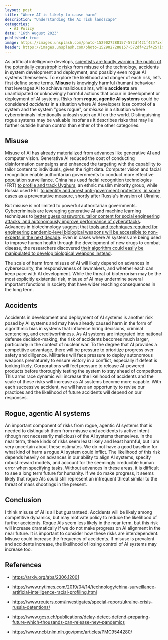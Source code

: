 ```yaml
---
layout: post
title: "Where AI is likely to cause harm"
description: "Understanding the AI risk landscape"
categories:
  - AI Policy
date: "16th August 2023"
published: true
image: https://images.unsplash.com/photo-1529027288157-572df421f425?ixlib=rb-4.0.3&ixid=M3wxMjA3fDB8MHxwaG90by1wYWdlfHx8fGVufDB8fHx8fA%3D%3D&auto=format&fit=crop&w=1170&q=80
header: https://images.unsplash.com/photo-1529027288157-572df421f425?ixlib=rb-4.0.3&ixid=M3wxMjA3fDB8MHxwaG90by1wYWdlfHx8fGVufDB8fHx8fA%3D%3D&auto=format&fit=crop&w=1170&q=80
---
```


As artificial intelligence develops, [scientists are loudly warning the public of the potentially catastrophic risks](https://arxiv.org/abs/2306.12001) from misuse of the technology, accidents in system development and deployment, and possibly even rogue AI systems themselves. 
To explore the likelihood and danger of each risk, let’s first define some terms. 
**Misuse** is knowingly harmful (human) behaviour that leverages AI to achieve malicious aims, while **accidents** are unanticipated or unknowingly harmful actions that occur in development or deployment of AI systems. 
Risks from **rogue, agentic AI systems** could be considered *accidents* in a situation where AI developers lose control of a system and the system "goes rogue", or *misuse* in a situation where cybercriminals intentionally unleash such an AI on the world. 
Distinguishing rogue systems may be valuable insofar as it describes risks that may lie further outside human control than either of the other categories.

## Misuse

Misuse of AI has already materialized from advances like generative AI and computer vision. 
Generative AI reduced the cost of conducting disinformation campaigns and enhanced the targeting with the capability to tailor content to individuals, given the right data. 
Computer vision and facial recognition enable authoritarian governments to conduct more effective population surveillance. 
China has used facial recognition technologies (FRT) [to profile and track Uyghurs](https://www.nytimes.com/2019/04/14/technology/china-surveillance-artificial-intelligence-racial-profiling.html), an ethnic muslim minority group, while Russia used FRT [to identify and arrest anti-government protesters, in some cases as a preventative measure](https://www.reuters.com/investigates/special-report/ukraine-crisis-russia-detentions/), shortly after Russia's invasion of Ukraine. 

But misuse is not limited to powerful authoritarian governments. 
Cybercriminals are leveraging generative AI and machine learning techniques to [better guess passwords, tailor content for social engineering attacks, and autonomously improve performance of cyberattacks](https://www.trendmicro.com/vinfo/us/security/news/cybercrime-and-digital-threats/exploiting-ai-how-cybercriminals-misuse-abuse-ai-and-ml).
Advances in biotechnology suggest that [tools and techniques required for engineering pandemic-level biological weapons will be accessible to non-experts in the next decade](https://www.gcsp.ch/publications/delay-detect-defend-preparing-future-which-thousands-can-release-new-pandemics).
Even in cases where AI systems are being used to improve human health through the development of new drugs to combat disease, the researchers discovered [their algorithm could easily be manipulated to develop biological weapons instead](https://www.ncbi.nlm.nih.gov/pmc/articles/PMC9544280/).

The scale of harm from misuse of AI will likely depend on advances in cybersecurity, the responsiveness of lawmakers, and whether each can keep pace with AI development. 
While the threat of bioterrorism may be the most explicitly existential risk, misuse of AI may undermine several important functions in society that have wider reaching consequences in the long term.

## Accidents

Accidents in development and deployment of AI systems is another risk posed by AI systems and may have already caused harm in the form of algorithmic bias in systems that influence hiring decisions, criminal sentencing, and creditworthiness. 
As AI systems are integrated into national defense decision-making, the risk of accidents becomes much larger, particularly in the context of nuclear war. 
To the degree that AI provides a competitive advantage, there will be pressure to prioritize progress over safety and diligence. 
Militaries will face pressure to deploy autonomous weapons prematurely to ensure victory in a conflict, especially if defeat is looking likely. 
Corporations will feel pressure to release AI-powered products before thoroughly testing the system to stay ahead of competitors. 
This arms race dynamic will increase the likelihood of accidents and the scale of these risks will increase as AI systems become more capable. 
With each successive accident, we will have an opportunity to revise our practices and the likelihood of future accidents will depend on our responses.

## Rogue, agentic AI systems

An important component of risks from rogue, agentic AI systems that is needed to distinguish them from misuse and accidents is active intent (though not necessarily malicious) of the AI systems themselves. 
In the near term, these kinds of risks seem least likely and least harmful, but I am very uncertain about these estimates. 
We do not have a good baseline for what kind of harm a rogue AI system could inflict. 
The likelihood of this risk depends heavily on advances in our ability to align AI systems, specify robust reward models, and account for the seemingly irreducible human error when specifying tasks. 
Without advances in these areas, it is difficult to see a long term future for humanity. 
If we do make progress, it seems likely that rogue AIs could still represent an infrequent threat similar to the threat of mass shootings in the present.

## Conclusion

I think misuse of AI is all but guaranteed. Accidents will be likely among competitive dynamics, but may motivate policy to reduce the likelihood of further accidents. 
Rogue AIs seem less likely in the near term, but this risk will increase dramatically if we do not make progress on AI alignment in the near future. 
It is important to consider how these risks are interdependent. 
Misuse could increase the frequency of accidents. 
If misuse is prevalent and accidents increase, the likelihood of losing control of AI systems may increase too.

## References

- https://arxiv.org/abs/2306.12001

- https://www.nytimes.com/2019/04/14/technology/china-surveillance-artificial-intelligence-racial-profiling.html

- https://www.reuters.com/investigates/special-report/ukraine-crisis-russia-detentions/

- https://www.gcsp.ch/publications/delay-detect-defend-preparing-future-which-thousands-can-release-new-pandemics

- https://www.ncbi.nlm.nih.gov/pmc/articles/PMC9544280/